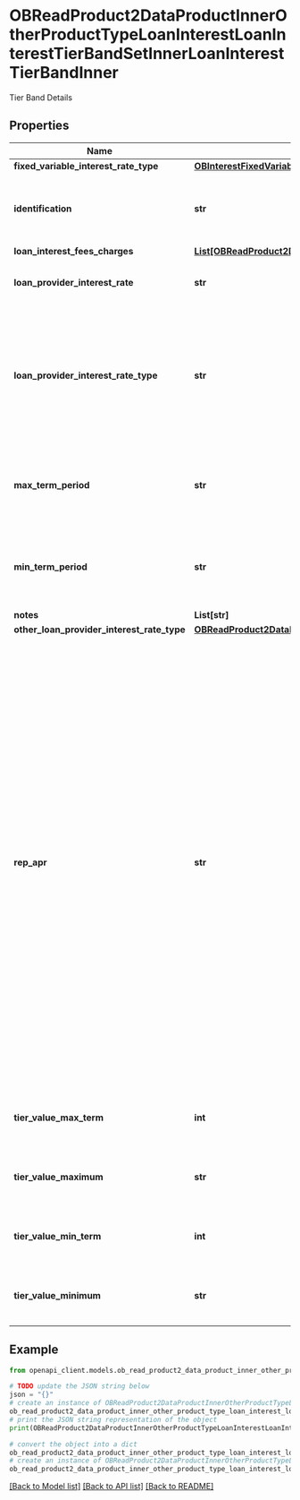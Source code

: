 # OBReadProduct2DataProductInnerOtherProductTypeLoanInterestLoanInterestTierBandSetInnerLoanInterestTierBandInner

Tier Band Details

## Properties

Name | Type | Description | Notes
------------ | ------------- | ------------- | -------------
**fixed_variable_interest_rate_type** | [**OBInterestFixedVariableType1Code**](OBInterestFixedVariableType1Code.md) |  | 
**identification** | **str** | Unique and unambiguous identification of a  Tier Band for a SME Loan. | [optional] 
**loan_interest_fees_charges** | [**List[OBReadProduct2DataProductInnerOtherProductTypeLoanInterestLoanInterestTierBandSetInnerLoanInterestFeesChargesInner]**](OBReadProduct2DataProductInnerOtherProductTypeLoanInterestLoanInterestTierBandSetInnerLoanInterestFeesChargesInner.md) |  | [optional] 
**loan_provider_interest_rate** | **str** | Loan provider Interest for the SME Loan product | [optional] 
**loan_provider_interest_rate_type** | **str** | Interest rate types, other than APR, which financial institutions may use to describe the annual interest rate payable for the SME Loan. | [optional] 
**max_term_period** | **str** | The unit of period (days, weeks, months etc.) of the Maximum Term | [optional] 
**min_term_period** | **str** | The unit of period (days, weeks, months etc.) of the Minimum Term | 
**notes** | **List[str]** |  | [optional] 
**other_loan_provider_interest_rate_type** | [**OBReadProduct2DataProductInnerOtherProductTypeLoanInterestLoanInterestTierBandSetInnerLoanInterestTierBandInnerOtherLoanProviderInterestRateType**](OBReadProduct2DataProductInnerOtherProductTypeLoanInterestLoanInterestTierBandSetInnerLoanInterestTierBandInnerOtherLoanProviderInterestRateType.md) |  | [optional] 
**rep_apr** | **str** | The annual equivalent rate (AER) is interest that is calculated under the assumption that any interest paid is combined with the original balance and the next interest payment will be based on the slightly higher account balance. Overall, this means that interest can be compounded several times in a year depending on the number of times that interest payments are made.  For SME Loan, this APR is the representative APR which includes any account fees. | 
**tier_value_max_term** | **int** | Maximum loan term for which the loan interest tier applies. | [optional] 
**tier_value_maximum** | **str** | Maximum loan value for which the loan interest tier applies. | [optional] 
**tier_value_min_term** | **int** | Minimum loan term for which the loan interest tier applies. | 
**tier_value_minimum** | **str** | Minimum loan value for which the loan interest tier applies. | 

## Example

```python
from openapi_client.models.ob_read_product2_data_product_inner_other_product_type_loan_interest_loan_interest_tier_band_set_inner_loan_interest_tier_band_inner import OBReadProduct2DataProductInnerOtherProductTypeLoanInterestLoanInterestTierBandSetInnerLoanInterestTierBandInner

# TODO update the JSON string below
json = "{}"
# create an instance of OBReadProduct2DataProductInnerOtherProductTypeLoanInterestLoanInterestTierBandSetInnerLoanInterestTierBandInner from a JSON string
ob_read_product2_data_product_inner_other_product_type_loan_interest_loan_interest_tier_band_set_inner_loan_interest_tier_band_inner_instance = OBReadProduct2DataProductInnerOtherProductTypeLoanInterestLoanInterestTierBandSetInnerLoanInterestTierBandInner.from_json(json)
# print the JSON string representation of the object
print(OBReadProduct2DataProductInnerOtherProductTypeLoanInterestLoanInterestTierBandSetInnerLoanInterestTierBandInner.to_json())

# convert the object into a dict
ob_read_product2_data_product_inner_other_product_type_loan_interest_loan_interest_tier_band_set_inner_loan_interest_tier_band_inner_dict = ob_read_product2_data_product_inner_other_product_type_loan_interest_loan_interest_tier_band_set_inner_loan_interest_tier_band_inner_instance.to_dict()
# create an instance of OBReadProduct2DataProductInnerOtherProductTypeLoanInterestLoanInterestTierBandSetInnerLoanInterestTierBandInner from a dict
ob_read_product2_data_product_inner_other_product_type_loan_interest_loan_interest_tier_band_set_inner_loan_interest_tier_band_inner_from_dict = OBReadProduct2DataProductInnerOtherProductTypeLoanInterestLoanInterestTierBandSetInnerLoanInterestTierBandInner.from_dict(ob_read_product2_data_product_inner_other_product_type_loan_interest_loan_interest_tier_band_set_inner_loan_interest_tier_band_inner_dict)
```
[[Back to Model list]](../README.md#documentation-for-models) [[Back to API list]](../README.md#documentation-for-api-endpoints) [[Back to README]](../README.md)


